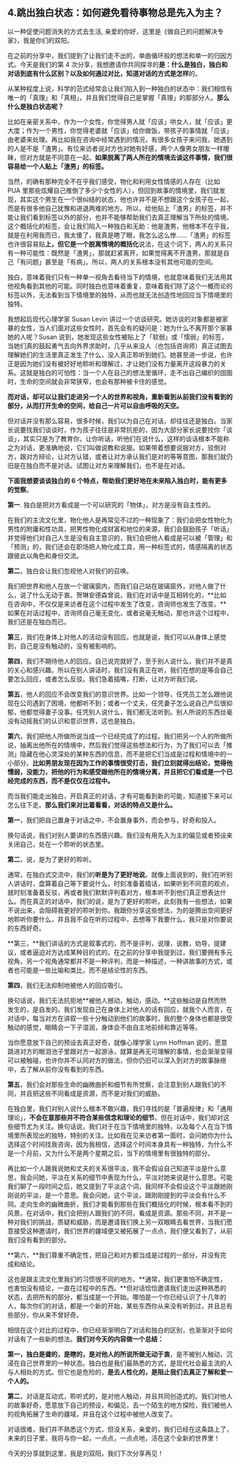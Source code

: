 ## 4.跳出独白状态：如何避免看待事物总是先入为主？
以一种促使问题消失的方式去生活, 亲爱的你好，这里是《做自己的问题解决专家》，我是你们的双阳。


在之前的分享中，我们提到了让我们走不出的，单曲循环般的想法和单一的归因方式。今天是我们的第 4 次分享，我想邀请你共同探寻的**是：什么是独白，独白和对话到底有什么区别？以及如何通过对比，知道对话的方式是怎样**的。


从某种程度上说，科学的范式经常会让我们陷入到一种独白的状态中：我们相信有唯一的「真理」和「真相」，并且我们觉得自己是掌握「真理」的那部分人。**那么什么是独白状态呢？**


比如在亲密关系中，作为一个女性，你觉得男人就「应该」哄女人，就「应该」更大度；作为一个男性，你觉得老婆就「应该」给你做饭，带孩子的事情就「应该」由老婆来处理。再比如我在咨询中经常遇到的情况，有很多女孩子来问我，她遇到的人是不是「渣男」。有位来访者说对方也对她有好感，两个人像男女朋友一样暧昧，但对方就是不同意在一起。**如果脱离了两人所在的情境去谈这件事情，我们很容易给一个人贴上「渣男」的标签。**


当然，的确有那种完全不在乎我们感受，物化和利用女性情感的人存在（比如 PUA 里那些炫耀自己推倒了多少个女性的人），但回到故事的情境里，我们就发现，其实这个男生在一个很纠结的状态，他也许并不是不想跟这个女孩子在一起，而是有很多他自己犹豫和进退两难的地方。所以，给他贴上「渣男」的标签，并不能让我们看到标签以外的部分，也并不能够帮助我们去真正理解当下所处的情境。这个概括化的标签，会让我们陷入一种独白和无助：他是渣男，他根本不在乎我，就是在利用我而已，我太傻了，我真是瞎了眼，我怎么这么惨……「渣男」的标签也许很容易贴**上，但它是一个脱离情境的概括化**说法，在这个词下，两人的关系只有一种可能性：既然是「渣男」，那就赶紧离开，如果觉得离不开渣男，那就是自己「有问题」甚至是「有病」。所以，两人的关系根本没有其他可能的空间。


独白，意味着我们只有一种单一视角去看待当下的情境，也就意味着我们无法用其他视角看到其他的可能。同时独白也意味着重复，意味着我们除了这个一概而论的标签以外，无法看到当下情境里的独特，从而也就无法创造性地回应当下情境里的独特。


我想起后现代心理学家 Susan Levin 讲过一个访谈研究。她访谈的对象都是被家暴的女性，当人们面对这些女性时，首先会有的疑问是：她为什么不离开那个家暴她的人呢？Susan 说到，她发现这些女性被贴上了「软弱」或「懦弱」的标签，当她们真的鼓起勇气去向外界求助时，几乎从来没人（也包括咨询师）真正试图去理解她们的生活里真正发生了什么，没人真正聆听到她们。她甚至进一步说，也许正是因为她们没有被好好地聆听和理解过，才让她们没有力量离开这段暴力的关系。这就是独白的可怕性：当一个人在自己的想法里循环，走不出自己编织的囹圄时，生命的空间就会非常狭窄，也会有那种被卡住的感觉。


**而对话，却可以让我们走进另一个人的世界和视角，重新看到从前我们没有看到的部分，从而打开生命的空间，给自己一片可以自由呼吸的天空。**


但对话并没有那么容易，很多时候，我们以为自己在对话，却往往还是独白。当家长说要找我们谈谈时，作为孩子往往是非常抗拒的，因为大部分家长说要找你「谈谈」，其实只是为了教育你，让你听话，听他们在说什么，这样的谈话根本不能称之为对话，更准确地说，它们叫做说教和说服。如果带着想要说服对方，驳倒对方，跟对方辩论，让对方认错，或者让对方承认我们是对的等等意图，那我们就仍旧是在独白而不是对话。试图让对方来理解我们，也不是在对话。


**下面我想要谈谈独白的 6 个特点，帮助我们更好地在未来陷入独白时，能有更多的觉察**。


**第一**. 独白是把对方看成是一个可以研究的「物体」，对方是没有自主性的。


在我们的主流文化里，物化他人是再常见不过的一种现象了：我们会把女性物化为男性的附庸和性功具，把男性物化成财富和地位的来源，我们会鼓励孩子「听话」并觉得他们对自己人生是没有自主意识的，我们会把他人看成是可以被「管理」和「预测」的，我们还会在职场把人物化成工具，用一种标签式的，情感隔离的状态跟彼此以角色和身份交流。


**第二**，独白会让我们忽视他人对我们的召唤。


我们把世界和他人在放一个玻璃窗内，而我们自己站在玻璃窗外，对他人做了什么，说了什么无动于衷。贺琳安德森曾说，我们在对话中是互相转化的，**比如在咨询中，不仅仅是来访者在这个过程中发生了改变，咨询师也发生了改变。**如果在对话过程中，咨询师自己毫无变化，或者说毫无触动，那也许这个过程中，我们还是在独白而已。


**第三**，我们在身体上对他人的活动没有回应。也就是说，我们可以从身体上感觉到，自己是没有触动的，没有被影响的。


**第四**，我们不期待他人的回应。自己说完就好了，至于别人说什么，我们并不是真的关心和感兴趣。所以在别人讲话时，我们没有真正在听，我们在想的是等会自己要怎么回应，或者怎么反驳。我们急着插嘴，打断，让对方听我们说。


**第五**，他人的回应不会改变我们的意识世界。比如一个领导，任凭员工怎么跟他说现在公司遇到了困境，他都听不到；或者一个丈夫，任凭妻子怎么说自己产后很抑郁，他都觉得妻子没事。任凭别人说什么，我们都无法听到。别人所说的东西丝毫没有动摇我们的认识和意识世界，这也是独白。


**第六**，我们把他人所做所说当成一个已经完成了的过程。我们把另一个人的所做所说，抽离出他所在的情境中，然后我们觉得这些想法和行为，为了我们可以去「推测」隐藏在他心灵深处的某种东西的信息，而不是把它们当成是过程和情境中的一小部分。**比如男朋友现在因为工作的事情很受打击，我们立刻就得出结论，觉得他懦弱，没能力，把他的行为和感受跟他所在的情境分离，并且把它们看成是一个已经完成的东西，而不是仅仅在过程中。**


而当我们能走出独白，开启真正的对话，才有可能看到新的可能，知道接下来可以怎么往下走。**那么我们来对比着看看，对话的特点又是什么。**


**第一**，我们把自己置身于对话之中，不会置身事外，而会参与，好奇和投入。


换句话说，我们对别人要讲的东西感兴趣。我们没有用先入为主的偏见或者预设来关闭自己，处在一个聆听的状态里。


**第二**，说，是为了更好的聆听。


通常，在独白式交流中，我们的**听是为了更好地说**。就像上面说到的，我们在听别人讲话时，盘算着自己等下要说什么，时刻准备着插话，如果听到不同意的观点，就时刻准备着反驳，再或者我们默默评判着对方，根本听不到他们真正想表达什么。而在真正的对话中，我们的说，是为了更好的聆听。此刻我有一些想法，如果不说出来，会阻碍我更好的聆听到你。我跟你分享这些想法，为的是腾出空间更好地聆听你要什么，并且我不会在听的过程中，去想等下我要什么，我只是对你要说的东西好奇。


**第三，**我们讲话的方式是叙事式的，而不是评判，说理，说教，劝导，提建议，或者逼迫对方达成某种目的式的。在之前的分享中我提到过，我们要拥有多元视角，另一个视角通常都并不是一种评判，而是一种描述，一种讲故事的方式，或者也可能是一些比喻和类比，而不是结论性的东西。


**第四**，我们无法抑制地被他人的回应吸引。


换句话说，我们无法抗拒地**被他人撼动，触动，感动。**这些触动是自然而然发生的，是自发的。我们发现自己在身体上对他人的话有回应，就我个人而言，在对话中，每当对方在讲叙一些十分触动到他们的故事时，我的整个身体也都是很受触动的感觉，眼睛会一下子湿润，身体会不由自主地前倾和靠近等等。


当你愿意放下自己的预设去真正好奇，就像心理学家 Lynn Hoffman 说的，愿意跳进对方的眼泪池子里跟对方一起游泳，就算是再无可理解的事情，也会渐渐变得可以被触碰，也许你并不认同对方的做法，但你仍旧可以深入到对方的故事脉络中，去了解从前你没有看到的东西。


**第五**，我们会对那些生命的幽微曲折和细节有所觉察，会注意到别人跟我们的不同，并且把这些不同看成是资源，而不是对我们的威胁。


在独白里，我们对别人说什么根本不敢兴趣，我们寻找的是「普遍规律」和「通用理论」，**不会在意那些并不符合某些信念和理论的细节**。但在对话中，我们却对这些细节尤为关注。换句话说，我们对于在当下情境里的独特，以及每个人在当下情境里所表现出的独特，特别的关注。比如我在见来访者第一面时，会问她你为什么选择这个时间找我咨询，因为我相信，选择这个时间本身具有一种独特，为什么不是一个月前，又为什么不是两个星期之后，当下的情境里有很独特的部分。


再比如一个人跟我说她和丈夫的关系很平淡，我不会假设自己知道平淡是什么意思，我会问她，平淡在关系的细节中表现为什么，平淡对她来说是什么意思。可能我们聊了一段时间之后，她又提到了平淡这个词，我同样不会假设这个平淡跟她刚刚说的平淡，是一个意思。我会问她，这个平淡，跟刚刚提到的平淡会有什么不同。走向生命的幽微曲折，我们才能看到那些在我们概括化的时候，根本看不到的风景。在对话中，我们会把别人跟我们的不同，看成是资源。那些不同，并不是一种对我们的挑战，质疑和威胁，而是邀请我们换上另一双眼睛去看世界，当我们愿意接受这种邀请时，我们世界的疆域便又被拓展了一点点，我们便又看到了，从前我们没有看到的部分。


**第六，**我们尊重不确定性，把自己和对方都当成是过程的一部分，并没有完成和结论。


这也是跟主流文化里我们的习惯很不同的地方。**通常，我们更害怕不确定性，也害怕没有结论，一直在过程中的东西。**但对话恰恰邀请我们走出这种熟悉的状态，去把所有的部分，都当成是一个开始。哪怕是一个你已经认识了十几年的人，每次你们的对话，都是一个新的开始，某些东西你从来没有听到过，并且总有些部分，你从来不曾好奇。


相信在这个对比的过程中，你已经渐渐明白了对话和独白的区别，也渐渐对于如何对话有了一些新的想法。**我们对今天的内容做一个总结：**


**第一，**独白是聋的，是瞎的，是对他人的所说所做**无动于衷**，是不被别人触动，沉浸在自己世界里的一种状态。独白也是我们最熟悉的方式，是现代社会最主流的人与人相处的方式。但它也是危险的，**是去人性化的，是阻止我们去真正了解和爱一个人的。**


**第二**，对话是互动式，聆听式的，是对他人触动，并且共同创造式的。我们对他人的故事好奇，愿意放下自己的预设，和偏见，去一个陌生的地方探险，我们被他人的视角拓展了生命的疆域，并且在这个过程中被他人改变了。


对话很难，我们并不熟悉这个方式，但没关系，亲爱的，我们已经在这条路上了，未来的日子里，我将与你一起，一点点，一点点地，活在这个全新的世界里！


今天的分享就到这里，我是刘双阳，我们下次分享再见！

